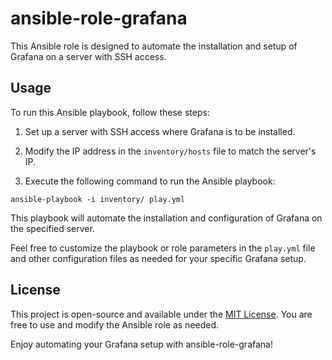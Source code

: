 # ansible-role-grafana

This Ansible role is designed to automate the installation and setup of Grafana on a server with SSH access.

## Usage

To run this Ansible playbook, follow these steps:

1. Set up a server with SSH access where Grafana is to be installed.

2. Modify the IP address in the `inventory/hosts` file to match the server's IP.

3. Execute the following command to run the Ansible playbook:

```shell
ansible-playbook -i inventory/ play.yml
```

This playbook will automate the installation and configuration of Grafana on the specified server.

Feel free to customize the playbook or role parameters in the `play.yml` file and other configuration files as needed for your specific Grafana setup.

## License

This project is open-source and available under the [MIT License](LICENSE). You are free to use and modify the Ansible role as needed.

Enjoy automating your Grafana setup with ansible-role-grafana!
